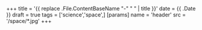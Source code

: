 +++
title = '{{ replace .File.ContentBaseName "-" " " | title }}'
date = {{ .Date }}
draft = true
tags = ['science','space',]
[params]
    name = 'header'
    src = '/space/*.jpg'
+++
